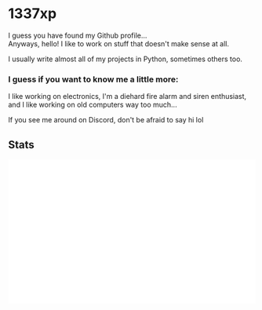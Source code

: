 # 1337xp
I guess you have found my Github profile...   
Anyways, hello! I like to work on stuff that doesn't make sense at all.   
   
I usually write almost all of my projects in Python, sometimes others too.

### I guess if you want to know me a little more:
I like working on electronics, I'm a diehard fire alarm and siren enthusiast, and I like working on old computers way too much...   

If you see me around on Discord, don't be afraid to say hi lol


## Stats
![languages](https://raw.githubusercontent.com/1337xp/template1/609fdf642c983679707148391ed033b1740f477c/generated/languages.svg)


<!--
**1337xp/1337xp** is a ✨ _special_ ✨ repository because its `README.md` (this file) appears on your GitHub profile.


-->
